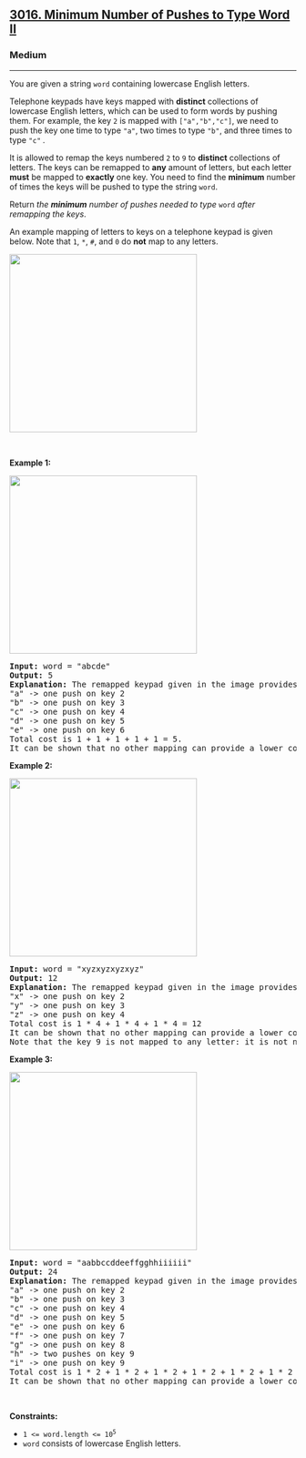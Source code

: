 <h2><a href="https://leetcode.com/problems/minimum-number-of-pushes-to-type-word-ii/">3016. Minimum Number of Pushes to Type Word II</a></h2><h3>Medium</h3><hr><div bis_skin_checked="1"><p>You are given a string <code>word</code> containing lowercase English letters.</p>

<p>Telephone keypads have keys mapped with <strong>distinct</strong> collections of lowercase English letters, which can be used to form words by pushing them. For example, the key <code>2</code> is mapped with <code>["a","b","c"]</code>, we need to push the key one time to type <code>"a"</code>, two times to type <code>"b"</code>, and three times to type <code>"c"</code> <em>.</em></p>

<p>It is allowed to remap the keys numbered <code>2</code> to <code>9</code> to <strong>distinct</strong> collections of letters. The keys can be remapped to <strong>any</strong> amount of letters, but each letter <strong>must</strong> be mapped to <strong>exactly</strong> one key. You need to find the <strong>minimum</strong> number of times the keys will be pushed to type the string <code>word</code>.</p>

<p>Return <em>the <strong>minimum</strong> number of pushes needed to type </em><code>word</code> <em>after remapping the keys</em>.</p>

<p>An example mapping of letters to keys on a telephone keypad is given below. Note that <code>1</code>, <code>*</code>, <code>#</code>, and <code>0</code> do <strong>not</strong> map to any letters.</p>
<img alt="" src="https://assets.leetcode.com/uploads/2023/12/26/keypaddesc.png" style="width: 329px; height: 313px;">
<p>&nbsp;</p>
<p><strong class="example">Example 1:</strong></p>
<img alt="" src="https://assets.leetcode.com/uploads/2023/12/26/keypadv1e1.png" style="width: 329px; height: 313px;">
<pre><strong>Input:</strong> word = "abcde"
<strong>Output:</strong> 5
<strong>Explanation:</strong> The remapped keypad given in the image provides the minimum cost.
"a" -&gt; one push on key 2
"b" -&gt; one push on key 3
"c" -&gt; one push on key 4
"d" -&gt; one push on key 5
"e" -&gt; one push on key 6
Total cost is 1 + 1 + 1 + 1 + 1 = 5.
It can be shown that no other mapping can provide a lower cost.
</pre>

<p><strong class="example">Example 2:</strong></p>
<img alt="" src="https://assets.leetcode.com/uploads/2023/12/26/keypadv2e2.png" style="width: 329px; height: 313px;">
<pre><strong>Input:</strong> word = "xyzxyzxyzxyz"
<strong>Output:</strong> 12
<strong>Explanation:</strong> The remapped keypad given in the image provides the minimum cost.
"x" -&gt; one push on key 2
"y" -&gt; one push on key 3
"z" -&gt; one push on key 4
Total cost is 1 * 4 + 1 * 4 + 1 * 4 = 12
It can be shown that no other mapping can provide a lower cost.
Note that the key 9 is not mapped to any letter: it is not necessary to map letters to every key, but to map all the letters.
</pre>

<p><strong class="example">Example 3:</strong></p>
<img alt="" src="https://assets.leetcode.com/uploads/2023/12/27/keypadv2.png" style="width: 329px; height: 313px;">
<pre><strong>Input:</strong> word = "aabbccddeeffgghhiiiiii"
<strong>Output:</strong> 24
<strong>Explanation:</strong> The remapped keypad given in the image provides the minimum cost.
"a" -&gt; one push on key 2
"b" -&gt; one push on key 3
"c" -&gt; one push on key 4
"d" -&gt; one push on key 5
"e" -&gt; one push on key 6
"f" -&gt; one push on key 7
"g" -&gt; one push on key 8
"h" -&gt; two pushes on key 9
"i" -&gt; one push on key 9
Total cost is 1 * 2 + 1 * 2 + 1 * 2 + 1 * 2 + 1 * 2 + 1 * 2 + 1 * 2 + 2 * 2 + 6 * 1 = 24.
It can be shown that no other mapping can provide a lower cost.
</pre>

<p>&nbsp;</p>
<p><strong>Constraints:</strong></p>

<ul>
	<li><code>1 &lt;= word.length &lt;= 10<sup>5</sup></code></li>
	<li><code>word</code> consists of lowercase English letters.</li>
</ul>
</div>